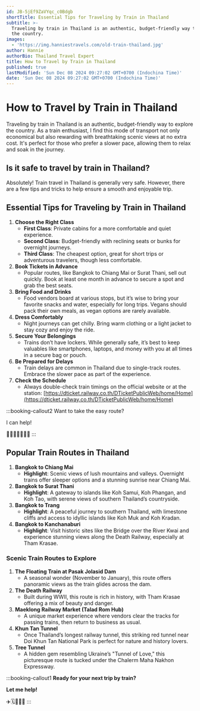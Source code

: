 ```yaml
---
id: JB-5jEf9ZaVYqc_c0Bdgb
shortTitle: Essential Tips for Traveling by Train in Thailand
subtitle: >-
  Traveling by train in Thailand is an authentic, budget-friendly way to explore
  the country.
images:
  - 'https://img.hanniestravels.com/old-train-thailand.jpg'
author: Hannie
authorBio: Thailand Travel Expert
title: How to Travel by Train in Thailand
published: true
lastModified: 'Sun Dec 08 2024 09:27:02 GMT+0700 (Indochina Time)'
date: 'Sun Dec 08 2024 09:27:02 GMT+0700 (Indochina Time)'
---
```

# How to Travel by Train in Thailand

Traveling by train in Thailand is an authentic, budget-friendly way to explore the country. As a train enthusiast, I find this mode of transport not only economical but also rewarding with breathtaking scenic views at no extra cost. It's perfect for those who prefer a slower pace, allowing them to relax and soak in the journey.

## **Is it safe to travel by train in Thailand?**

Absolutely! Train travel in Thailand is generally very safe. However, there are a few tips and tricks to help ensure a smooth and enjoyable trip.

## **Essential Tips for Traveling by Train in Thailand**

1. **Choose the Right Class**
   * **First Class**: Private cabins for a more comfortable and quiet experience.
   * **Second Class**: Budget-friendly with reclining seats or bunks for overnight journeys.
   * **Third Class**: The cheapest option, great for short trips or adventurous travelers, though less comfortable.
2. **Book Tickets in Advance**
   * Popular routes, like Bangkok to Chiang Mai or Surat Thani, sell out quickly. Book at least one month in advance to secure a spot and grab the best seats.
3. **Bring Food and Drinks**
   * Food vendors board at various stops, but it’s wise to bring your favorite snacks and water, especially for long trips. Vegans should pack their own meals, as vegan options are rarely available.
4. **Dress Comfortably**
   * Night journeys can get chilly. Bring warm clothing or a light jacket to stay cozy and enjoy the ride.
5. **Secure Your Belongings**
   * Trains don’t have lockers. While generally safe, it’s best to keep valuables like smartphones, laptops, and money with you at all times in a secure bag or pouch.
6. **Be Prepared for Delays**
   * Train delays are common in Thailand due to single-track routes. Embrace the slower pace as part of the experience.
7. **Check the Schedule**
   * Always double-check train timings on the official website or at the station: [https://dticket.railway.co.th/DTicketPublicWeb/home/Home](https://dticket.railway.co.th/DTicketPublicWeb/home/Home)





:::booking-callout2
Want to take the easy route?

I can help!

🙋🏻‍♀️🚂👩🏻‍💻
:::



## **Popular Train Routes in Thailand**

1. **Bangkok to Chiang Mai**
   * **Highlight**: Scenic views of lush mountains and valleys. Overnight trains offer sleeper options and a stunning sunrise near Chiang Mai.
2. **Bangkok to Surat Thani**
   * **Highlight**: A gateway to islands like Koh Samui, Koh Phangan, and Koh Tao, with serene views of southern Thailand’s countryside.
3. **Bangkok to Trang**
   * **Highlight**: A peaceful journey to southern Thailand, with limestone cliffs and access to idyllic islands like Koh Muk and Koh Kradan.
4. **Bangkok to Kanchanaburi**
   * **Highlight**: Visit historic sites like the Bridge over the River Kwai and experience stunning views along the Death Railway, especially at Tham Krasae.

### **Scenic Train Routes to Explore**

1. **The Floating Train at Pasak Jolasid Dam**
   * A seasonal wonder (November to January), this route offers panoramic views as the train glides across the dam.
2. **The Death Railway**
   * Built during WWII, this route is rich in history, with Tham Krasae offering a mix of beauty and danger.
3. **Maeklong Railway Market (Talad Rom Hub)**
   * A unique market experience where vendors clear the tracks for passing trains, then return to business as usual.
4. **Khun Tan Tunnel**
   * Once Thailand’s longest railway tunnel, this striking red tunnel near Doi Khun Tan National Park is perfect for nature and history lovers.
5. **Tree Tunnel**
   * A hidden gem resembling Ukraine’s "Tunnel of Love," this picturesque route is tucked under the Chalerm Maha Nakhon Expressway.

:::booking-callout1
**Ready for your next trip by train?**

**Let me help!**


✈️🗓️👩🏻‍💻
:::
